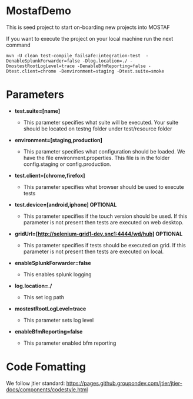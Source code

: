 # MostafDemo
This is seed project to start on-boarding new projects into MOSTAF

If you want to execute the project on your local machine run the next command

```
mvn -U clean test-compile failsafe:integration-test  -DenableSplunkForwarder=false -Dlog.location=./ -DmostestRootLogLevel=trace -DenableBfmReporting=false -Dtest.client=chrome -Denvironment=staging -Dtest.suite=smoke
```

# Parameters

* **test.suite=[name]**
  - This parameter specifies what suite will be executed. Your suite should be located on testng folder under test/resource folder

* **environment=[staging,production]**
  - This parameter specifies what configuration should be loaded. We have the file environment.properties. This file is in the folder config.staging or config.production.

* **test.client=[chrome,firefox]**
  - This parameter specifies what browser should be used to execute tests

* **test.device=[android,iphone] OPTIONAL**
  - This parameter specifies if the touch version should be used. If this parameter is not present then tests are executed on web desktop.

* **gridUrl=[http://selenium-grid1-dev.snc1:4444/wd/hub] OPTIONAL**
  - This parameter specifies if tests should be executed on grid. If this parameter is not present then tests are executed on local.

* **enableSplunkForwarder=false**
  - This enables splunk logging

* **log.location=./**
  - This set log path

* **mostestRootLogLevel=trace**
  - This parameter sets log level

* **enableBfmReporting=false**
  - This parameter enabled bfm reporting


# Code Fomatting
We follow jtier standard: https://pages.github.groupondev.com/jtier/jtier-docs/components/codestyle.html
